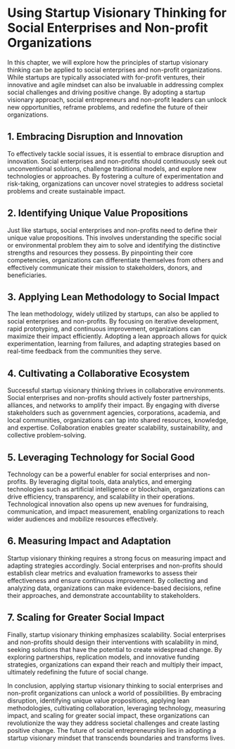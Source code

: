 Using Startup Visionary Thinking for Social Enterprises and Non-profit Organizations
=============================================================================================

In this chapter, we will explore how the principles of startup visionary thinking can be applied to social enterprises and non-profit organizations. While startups are typically associated with for-profit ventures, their innovative and agile mindset can also be invaluable in addressing complex social challenges and driving positive change. By adopting a startup visionary approach, social entrepreneurs and non-profit leaders can unlock new opportunities, reframe problems, and redefine the future of their organizations.

1\. Embracing Disruption and Innovation
--------------------------------------

To effectively tackle social issues, it is essential to embrace disruption and innovation. Social enterprises and non-profits should continuously seek out unconventional solutions, challenge traditional models, and explore new technologies or approaches. By fostering a culture of experimentation and risk-taking, organizations can uncover novel strategies to address societal problems and create sustainable impact.

2\. Identifying Unique Value Propositions
----------------------------------------

Just like startups, social enterprises and non-profits need to define their unique value propositions. This involves understanding the specific social or environmental problem they aim to solve and identifying the distinctive strengths and resources they possess. By pinpointing their core competencies, organizations can differentiate themselves from others and effectively communicate their mission to stakeholders, donors, and beneficiaries.

3\. Applying Lean Methodology to Social Impact
---------------------------------------------

The lean methodology, widely utilized by startups, can also be applied to social enterprises and non-profits. By focusing on iterative development, rapid prototyping, and continuous improvement, organizations can maximize their impact efficiently. Adopting a lean approach allows for quick experimentation, learning from failures, and adapting strategies based on real-time feedback from the communities they serve.

4\. Cultivating a Collaborative Ecosystem
----------------------------------------

Successful startup visionary thinking thrives in collaborative environments. Social enterprises and non-profits should actively foster partnerships, alliances, and networks to amplify their impact. By engaging with diverse stakeholders such as government agencies, corporations, academia, and local communities, organizations can tap into shared resources, knowledge, and expertise. Collaboration enables greater scalability, sustainability, and collective problem-solving.

5\. Leveraging Technology for Social Good
----------------------------------------

Technology can be a powerful enabler for social enterprises and non-profits. By leveraging digital tools, data analytics, and emerging technologies such as artificial intelligence or blockchain, organizations can drive efficiency, transparency, and scalability in their operations. Technological innovation also opens up new avenues for fundraising, communication, and impact measurement, enabling organizations to reach wider audiences and mobilize resources effectively.

6\. Measuring Impact and Adaptation
----------------------------------

Startup visionary thinking requires a strong focus on measuring impact and adapting strategies accordingly. Social enterprises and non-profits should establish clear metrics and evaluation frameworks to assess their effectiveness and ensure continuous improvement. By collecting and analyzing data, organizations can make evidence-based decisions, refine their approaches, and demonstrate accountability to stakeholders.

7\. Scaling for Greater Social Impact
------------------------------------

Finally, startup visionary thinking emphasizes scalability. Social enterprises and non-profits should design their interventions with scalability in mind, seeking solutions that have the potential to create widespread change. By exploring partnerships, replication models, and innovative funding strategies, organizations can expand their reach and multiply their impact, ultimately redefining the future of social change.

In conclusion, applying startup visionary thinking to social enterprises and non-profit organizations can unlock a world of possibilities. By embracing disruption, identifying unique value propositions, applying lean methodologies, cultivating collaboration, leveraging technology, measuring impact, and scaling for greater social impact, these organizations can revolutionize the way they address societal challenges and create lasting positive change. The future of social entrepreneurship lies in adopting a startup visionary mindset that transcends boundaries and transforms lives.
